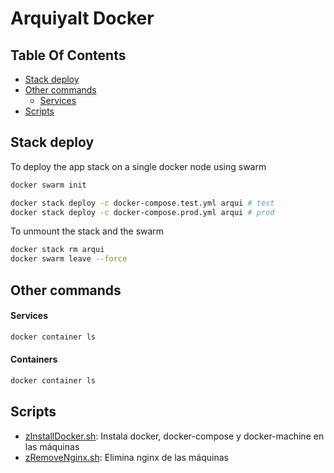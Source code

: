 # Arquiyalt Docker

## Table Of Contents

- [Stack deploy](#stack-deploy)
- [Other commands](#other-commands)
  - [Services](#services)
- [Scripts](#scripts)

## Stack deploy

To deploy the app stack on a single docker node using swarm

```bash
docker swarm init

docker stack deploy -c docker-compose.test.yml arqui # test
docker stack deploy -c docker-compose.prod.yml arqui # prod
```

To unmount the stack and the swarm

```bash
docker stack rm arqui
docker swarm leave --force
```

## Other commands

#### Services

```bash
docker container ls
```

#### Containers

```bash
docker container ls
```

## Scripts

- [zInstallDocker.sh](zInstallDocker.sh): Instala docker, docker-compose y docker-machine en las máquinas
- [zRemoveNginx.sh](zRemoveNginx.sh): Elimina nginx de las máquinas
